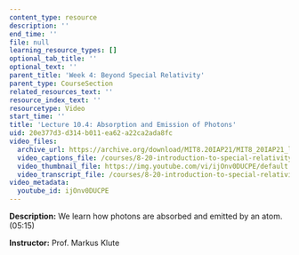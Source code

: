 ```yaml
---
content_type: resource
description: ''
end_time: ''
file: null
learning_resource_types: []
optional_tab_title: ''
optional_text: ''
parent_title: 'Week 4: Beyond Special Relativity'
parent_type: CourseSection
related_resources_text: ''
resource_index_text: ''
resourcetype: Video
start_time: ''
title: 'Lecture 10.4: Absorption and Emission of Photons'
uid: 20e377d3-d314-b011-ea62-a22ca2ada8fc
video_files:
  archive_url: https://archive.org/download/MIT8.20IAP21/MIT8_20IAP21_lec10-4_300k.mp4
  video_captions_file: /courses/8-20-introduction-to-special-relativity-january-iap-2021/9ed8a59b7a6b5f58810a9e2d3771e79d_ijOnv0DUCPE.vtt
  video_thumbnail_file: https://img.youtube.com/vi/ijOnv0DUCPE/default.jpg
  video_transcript_file: /courses/8-20-introduction-to-special-relativity-january-iap-2021/3fb0a3082b90e40e9c2f45a83e263306_ijOnv0DUCPE.pdf
video_metadata:
  youtube_id: ijOnv0DUCPE
---
```


**Description:** We learn how photons are absorbed and emitted by an atom. (05:15)

**Instructor:** Prof. Markus Klute